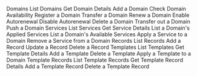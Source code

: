Domains
    List Domains
    Get Domain Details
    Add a Domain
    Check Domain Availability
    Register a Domain
    Transfer a Domain
    Renew a Domain
    Enable Autorenewal
    Disable Autorenewal
    Delete a Domain
    Transfer out a Domain
    Push a Domain
Services
    List Services
    Get Service Details
    List a Domain's Applied Services
    List a Domain's Available Services
    Apply a Service to a Domain
    Remove a Service from a Domain
Records
    List Records
    Add a Record
    Update a Record
    Delete a Record
Templates
    List Templates
    Get Template Details
    Add a Template
    Delete a Template
    Apply a Template to a Domain
Template Records
    List Template Records
    Get Template Record Details
    Add a Template Record
    Delete a Template Record
